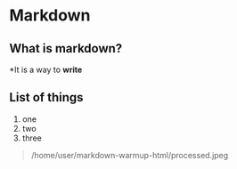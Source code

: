# Markdown
## What is markdown?
  *It is a way to **write**

## List of things
1. one
2. two
3. three
>/home/user/markdown-warmup-html/processed.jpeg